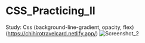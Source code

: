 # CSS_Practicing_ll 
Study: Css (background-line-gradient, opacity, flex) 
(https://chihirotravelcard.netlify.app/)
![Screenshot_2](https://user-images.githubusercontent.com/62224609/132614209-1cd976cf-0f09-42f0-b79a-b953d1cbe76e.png)
